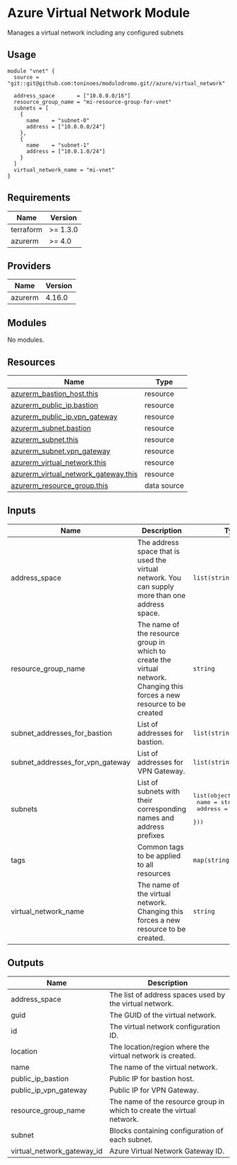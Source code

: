 # Azure Virtual Network Module

Manages a virtual network including any configured subnets

## Usage

```hcl
module "vnet" {
  source = "git::git@github.com:toninoes/modulodromo.git//azure/virtual_network"

  address_space       = ["10.0.0.0/16"]
  resource_group_name = "mi-resource-group-for-vnet"
  subnets = [
    {
      name    = "subnet-0"
      address = ["10.0.0.0/24"]
    },
    {
      name    = "subnet-1"
      address = ["10.0.1.0/24"]
    }
  ]
  virtual_network_name = "mi-vnet"
}
```

## Requirements

| Name | Version |
|------|---------|
| terraform | >= 1.3.0 |
| azurerm | >= 4.0 |

## Providers

| Name | Version |
|------|---------|
| azurerm | 4.16.0 |

## Modules

No modules.

## Resources

| Name | Type |
|------|------|
| [azurerm_bastion_host.this](https://registry.terraform.io/providers/hashicorp/azurerm/latest/docs/resources/bastion_host) | resource |
| [azurerm_public_ip.bastion](https://registry.terraform.io/providers/hashicorp/azurerm/latest/docs/resources/public_ip) | resource |
| [azurerm_public_ip.vpn_gateway](https://registry.terraform.io/providers/hashicorp/azurerm/latest/docs/resources/public_ip) | resource |
| [azurerm_subnet.bastion](https://registry.terraform.io/providers/hashicorp/azurerm/latest/docs/resources/subnet) | resource |
| [azurerm_subnet.this](https://registry.terraform.io/providers/hashicorp/azurerm/latest/docs/resources/subnet) | resource |
| [azurerm_subnet.vpn_gateway](https://registry.terraform.io/providers/hashicorp/azurerm/latest/docs/resources/subnet) | resource |
| [azurerm_virtual_network.this](https://registry.terraform.io/providers/hashicorp/azurerm/latest/docs/resources/virtual_network) | resource |
| [azurerm_virtual_network_gateway.this](https://registry.terraform.io/providers/hashicorp/azurerm/latest/docs/resources/virtual_network_gateway) | resource |
| [azurerm_resource_group.this](https://registry.terraform.io/providers/hashicorp/azurerm/latest/docs/data-sources/resource_group) | data source |

## Inputs

| Name | Description | Type | Default | Required |
|------|-------------|------|---------|:--------:|
| address\_space | The address space that is used the virtual network. You can supply more than one address space. | `list(string)` | n/a | yes |
| resource\_group\_name | The name of the resource group in which to create the virtual network. Changing this forces a new resource to be created | `string` | n/a | yes |
| subnet\_addresses\_for\_bastion | List of addresses for bastion. | `list(string)` | `[]` | no |
| subnet\_addresses\_for\_vpn\_gateway | List of addresses for VPN Gateway. | `list(string)` | `[]` | no |
| subnets | List of subnets with their corresponding names and address prefixes | <pre>list(object({<br>    name    = string<br>    address = list(string)<br>  }))</pre> | `[]` | no |
| tags | Common tags to be applied to all resources | `map(string)` | `{}` | no |
| virtual\_network\_name | The name of the virtual network. Changing this forces a new resource to be created. | `string` | n/a | yes |

## Outputs

| Name | Description |
|------|-------------|
| address\_space | The list of address spaces used by the virtual network. |
| guid | The GUID of the virtual network. |
| id | The virtual network configuration ID. |
| location | The location/region where the virtual network is created. |
| name | The name of the virtual network. |
| public\_ip\_bastion | Public IP for bastion host. |
| public\_ip\_vpn\_gateway | Public IP for VPN Gateway. |
| resource\_group\_name | The name of the resource group in which to create the virtual network. |
| subnet | Blocks containing configuration of each subnet. |
| virtual\_network\_gateway\_id | Azure Virtual Network Gateway ID. |
